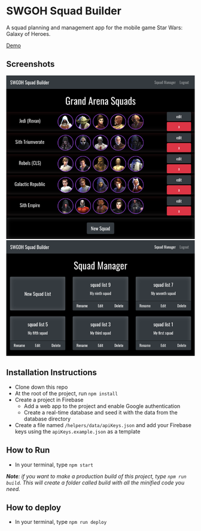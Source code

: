 # SWGOH Squad Builder
A squad planning and management app for the mobile game Star Wars: Galaxy of Heroes.

[Demo](https://swgoh-squad-builder.firebaseapp.com)

## Screenshots
![image of Star Wars Squad Builder Site](https://raw.githubusercontent.com/bobbybaxter/swgoh-squad-builder/master/src/assets/screenshot1a.png)
![image of Star Wars Squad Builder Site](https://raw.githubusercontent.com/bobbybaxter/swgoh-squad-builder/master/src/assets/screenshot2a.png)

## Installation Instructions
- Clone down this repo
- At the root of the project, run `npm install`
- Create a project in Firebase
  - Add a web app to the project and enable Google authentication
  - Create a real-time database and seed it with the data from the database directory
- Create a file named `/helpers/data/apiKeys.json` and add your Firebase keys using the `apiKeys.example.json` as a template

## How to Run
- In your terminal, type `npm start`

***Note**: if you want to make a production build of this project, type `npm run build`.  This will create a folder called build with all the minified code you need.*

## How to deploy
- In your terminal, type `npm run deploy`

